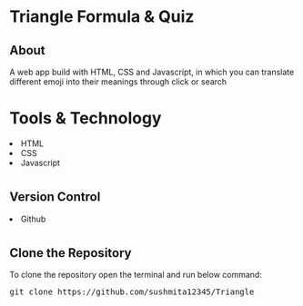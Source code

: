 # Triangle Formula & Quiz
<h2>About</h2>
A web app build with HTML, CSS and Javascript, in which you can translate different emoji into their meanings through click or search

# Tools & Technology
<li>HTML</li>
<li>CSS</li>
<li>Javascript</li>

# <h2>Version Control</h2>
<li> Github </li>

# <h2>Clone the Repository</h2>
To clone the repository open the terminal and run below command:</br>
<pre>git clone https://github.com/sushmita12345/Triangle</pre>